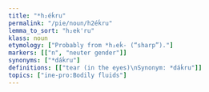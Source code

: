 ```yaml
---
title: "*h₂éḱru"
permalink: "/pie/noun/h2éḱru"
lemma_to_sort: "h₂ek'ru"
klass: noun
etymology: ["Probably from *h₂eḱ- (“sharp”)."]
markers: [["n", "neuter gender"]]
synonyms: ["*dáḱru"]
definitions: [["tear (in the eyes)\nSynonym: *dáḱru"]]
topics: ["ine-pro:Bodily fluids"]
---
```


